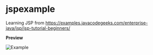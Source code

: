 # jspexample
Learning JSP from https://examples.javacodegeeks.com/enterprise-java/jsp/jsp-tutorial-beginners/

**Preview**

![Example](https://github.com/pyhoon/jspexample/blob/master/jspexample.png)
